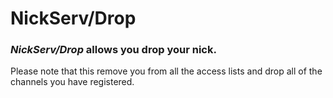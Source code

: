 # NickServ/Drop
### *NickServ/Drop* allows you drop your nick.
<p> Please note that this remove you from all the access lists and drop all of the channels you have registered.</p>